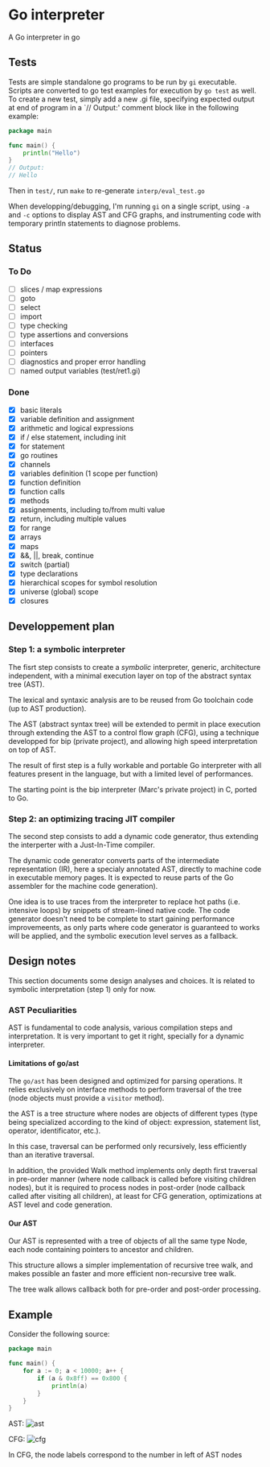 # Go interpreter

A Go interpreter in go

## Tests

Tests are simple standalone go programs to be run by `gi` executable.
Scripts are converted to go test examples for execution by `go test` as well.
To create a new test, simply add a new .gi file, specifying expected output at end of program in a `// Output:' comment block like in the following example:

```go
package main

func main() {
	println("Hello")
}
// Output:
// Hello
```

Then in `test/`, run `make` to re-generate `interp/eval_test.go`

When developping/debugging, I'm running `gi` on a single script, using `-a` and `-c` options to display AST and CFG graphs, and instrumenting code with temporary println statements to diagnose problems.

## Status

### To Do
- [ ] slices / map expressions
- [ ] goto
- [ ] select
- [ ] import
- [ ] type checking
- [ ] type assertions and conversions
- [ ] interfaces
- [ ] pointers
- [ ] diagnostics and proper error handling
- [ ] named output variables (test/ret1.gi)

### Done
- [X] basic literals
- [X] variable definition and assignment
- [X] arithmetic and logical expressions
- [X] if / else statement, including init
- [X] for statement
- [X] go routines
- [X] channels
- [X] variables definition (1 scope per function)
- [X] function definition
- [X] function calls
- [X] methods
- [X] assignements, including to/from multi value
- [X] return, including multiple values
- [X] for range
- [X] arrays
- [X] maps
- [X] &&, ||, break, continue
- [X] switch (partial)
- [X] type declarations
- [X] hierarchical scopes for symbol resolution
- [X] universe (global) scope
- [X] closures

## Developpement plan

### Step 1: a symbolic interpreter

The fisrt step consists to create a *symbolic* interpreter, generic, architecture independent, with a minimal execution layer on top of the abstract syntax tree (AST).

The lexical and syntaxic analysis are to be reused from Go toolchain code (up to AST production).

The AST (abstract syntax tree) will be extended to permit in place execution through extending the AST to a control flow graph (CFG), using a technique developped for bip (private project), and allowing high speed interpretation on top of AST.

The result of first step is a fully workable and portable Go interpreter with all features present in the language, but with a limited level of performances.

The starting point is the bip interpreter (Marc's private project) in C, ported to Go.

### Step 2: an optimizing tracing JIT compiler

The second step consists to add a dynamic code generator, thus extending the interperter with a Just-In-Time compiler. 

The dynamic code generator converts parts of the intermediate representation (IR), here a specialy annotated AST, directly to machine code in executable memory pages. It is expected to reuse parts of the Go assembler for the machine code generation).

One idea is to use traces from the interpreter to replace hot paths (i.e. intensive loops) by snippets of stream-lined native code. The code generator doesn't need to be complete to start gaining performance improvemeents, as only parts where code generator is guaranteed to works will be applied, and the symbolic execution level serves as a fallback.

## Design notes

This section documents some design analyses and choices. It is related to symbolic interpretation (step 1) only for now.

### AST Peculiarities

AST is fundamental to code analysis, various compilation steps and interpretation. It is very important to get it right, specially for a dynamic interpreter.

#### Limitations of go/ast

The `go/ast` has been designed and optimized for parsing operations. It relies exclusively on interface methods to perform traversal of the tree (node objects must provide a `visitor` method).

the AST is a tree structure where nodes are objects of different types (type being specialized according to the kind of object: expression, statement list, operator, identificator, etc.).

In this case, traversal can be performed only recursively, less efficiently than an iterative traversal.

In addition, the provided Walk method implements only depth first traversal in pre-order manner (where node callback is called before visiting children nodes), but it is required to process nodes in post-order (node callback called after visiting all children), at least for CFG generation, optimizations at AST level and code generation.

#### Our AST

Our AST is represented with a tree of objects of all the same type Node, each node containing pointers to ancestor and children.

This structure allows a simpler implementation of recursive tree walk, and makes possible an faster and more efficient non-recursive tree walk.

The tree walk allows callback both for pre-order and post-order processing.

## Example

Consider the following source:

```go
package main

func main() {
	for a := 0; a < 10000; a++ {
		if (a & 0x8ff) == 0x800 {
			println(a)
		}
	}
}
```

AST: ![ast](images/ast.jpg)

CFG: ![cfg](images/cfg.jpg)

In CFG, the node labels correspond to the number in left of AST nodes
